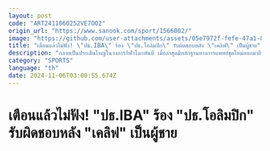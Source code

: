 ```yaml
---
layout: post
code: "ART2411060252VE7OO2"
origin_url: "https://www.sanook.com/sport/1566002/"
image: "https://github.com/user-attachments/assets/05e7972f-fefe-47a1-842c-6739b5291de9"
title: "เตือนแล้วไม่ฟัง! \"ปธ.IBA\" ร้อง \"ปธ.โอลิมปิก\" รับผิดชอบหลัง \"เคลิฟ\" เป็นผู้ชาย"
description: "กลายเป็นประเด็นใหญ่ในวงการกีฬาโลกทันที เมื่อล่าสุดมีหลักฐานทางการแพทย์ชุดใหม่ออกมายืนยันว่า อิมาน เคลิฟ นักชกหญิงชาวแอลจีเรียเจ้าของเหรียญทองโอลิมปิก 2024 ในรุ่นเวลเตอร์เวต นั้นแท้จริงแล้วเป็นเพศชาย"
category: "SPORTS"
language: "th"
date: 2024-11-06T03:00:55.674Z
---
```


# เตือนแล้วไม่ฟัง! "ปธ.IBA" ร้อง "ปธ.โอลิมปิก" รับผิดชอบหลัง "เคลิฟ" เป็นผู้ชาย